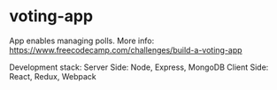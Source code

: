 # voting-app

App enables managing polls. More info: https://www.freecodecamp.com/challenges/build-a-voting-app

Development stack:
Server Side: Node, Express, MongoDB
Client Side: React, Redux, Webpack

